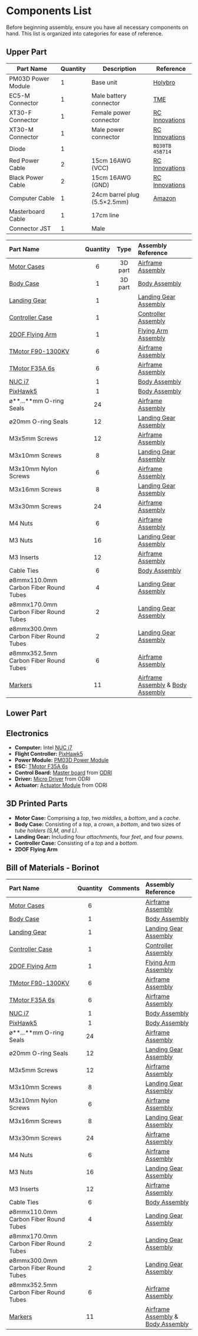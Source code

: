 # Components List

Before beginning assembly, ensure you have all necessary components on hand. This list is organized into categories for ease of reference.

## Upper Part

<!-- Put Picture of all the piece of the upper part -->
<!-- Plus comment of the picture -->

| Part Name             | Quantity | Description                          | Reference                                                                                   |
|-----------------------|----------|--------------------------------------|---------------------------------------------------------------------------------------------|
| PM03D Power Module    | 1        | Base unit                            | [Holybro](https://holybro.com/products/pm03d-power-module)                                  |
| EC5-M Connector       | 1        | Male battery connector               | [TME](https://www.tme.eu/es/en/details/ec5-m/dc-power-connectors/amass/)                    |
| XT30-F Connector      | 1        | Female power connector               | [RC Innovations](https://rc-innovations.es/shop/amass-conector-xt30-hembra-xt30u-h)         |
| XT30-M Connector      | 1        | Male power connector                 | [RC Innovations](https://rc-innovations.es/shop/amass-conector-xt30-macho-xt30u-m)          |
| Diode                 | 1        |                                      | `BQ30TB 45B714`                                                                             |
| Red Power Cable       | 2        | 15cm 16AWG (VCC)                     | [RC Innovations](https://rc-innovations.es/shop/Cable-silicona-16AWG-Rojo-1-metro-amass)    |
| Black Power Cable     | 2        | 15cm 16AWG (GND)                     | [RC Innovations](https://rc-innovations.es/shop/cable-de-silicona-26-awg-negro-1-metro)     |
| Computer Cable        | 1        | 24cm barrel plug (5.5×2.5mm)         | [Amazon](https://www.amazon.com/Generic-5-5mm-2-5mm-Right-Pigtail/dp/B07H38LNPD)            |
| Masterboard Cable     | 1        | 17cm line                            |                                                                                             |
| Connector JST         | 1        | Male                                 |                                                                                             |


| Part Name | Quantity | Type | Assembly Reference |
|:-|:-:|:-:|:-|
| [Motor Cases](CAD/motor_case/) | 6 | 3D part | [Airframe Assembly](building_instructions.md#airframe-assembly) |
| [Body Case](CAD/body_case/) | 1 | 3D part | [Body Assembly](building_instructions.md#body-assembly) |
| [Landing Gear](CAD/landing_gear/) | 1 | | [Landing Gear Assembly](building_instructions.md#landing-gear-assembly) |
| [Controller Case](CAD/controller_case/) | 1 | | [Controller Assembly](building_instructions.md#controller-assembly) |
| [2DOF Flying Arm](CAD/flying_arm/) | 1 | | [Flying Arm Assembly](building_instructions.md#flying-arm-assembly) |
| [TMotor F90-1300KV](https://store.tmotor.com/goods.php?id=1064) | 6 | | [Airframe Assembly](building_instructions.md#airframe-assembly) |
| [TMotor F35A 6s](https://store.tmotor.com/goods.php?id=1176) | 6 | | [Airframe Assembly](building_instructions.md#airframe-assembly) |
| [NUC i7](https://ark.intel.com/content/www/us/en/ark/products/series/217835/intel-nuc-kit-with-12th-generation-intel-core-processors.html) | 1 | | [Body Assembly](building_instructions.md#body-assembly) |
| [PixHawk5](https://docs.px4.io/main/en/flight_controller/pixhawk5x.html) | 1 | | [Body Assembly](building_instructions.md#body-assembly) |
| ø**...**mm O-ring Seals | 24 | | [Airframe Assembly](building_instructions.md#airframe-assembly) | <!--Mechanical Components-->
| ø20mm O-ring Seals | 12 | | [Landing Gear Assembly](building_instructions.md#landing-gear-assembly) |
| M3x5mm Screws | 12 | | [Airframe Assembly](building_instructions.md#airframe-assembly) |
| M3x10mm Screws | 8 | | [Landing Gear Assembly](building_instructions.md#landing-gear-assembly) |
| M3x10mm Nylon Screws | 6 | | [Airframe Assembly](building_instructions.md#airframe-assembly) |
| M3x16mm Screws | 8 | | [Landing Gear Assembly](building_instructions.md#landing-gear-assembly) |
| M3x30mm Screws | 24 | | [Airframe Assembly](building_instructions.md#airframe-assembly) |
| M4 Nuts | 6 | | [Airframe Assembly](building_instructions.md#airframe-assembly) |
| M3 Nuts | 16 | | [Landing Gear Assembly](building_instructions.md#landing-gear-assembly) |
| M3 Inserts | 12 | | [Airframe Assembly](building_instructions.md#airframe-assembly) |
| Cable Ties | 6 | | [Body Assembly](building_instructions.md#body-assembly) |
| ø8mmx110.0mm Carbon Fiber Round Tubes | 4 | | [Landing Gear Assembly](building_instructions.md#landing-gear-assembly) |
| ø8mmx170.0mm Carbon Fiber Round Tubes | 2 | | [Landing Gear Assembly](building_instructions.md#landing-gear-assembly) |
| ø8mmx300.0mm Carbon Fiber Round Tubes | 2 | | [Landing Gear Assembly](building_instructions.md#landing-gear-assembly) |
| ø8mmx352.5mm Carbon Fiber Round Tubes | 6 | | [Airframe Assembly](building_instructions.md#airframe-assembly) |
| [Markers](https://optitrack.com/accessories/markers/#mcm-14.0-m4-10) | 11 | | [Airframe Assembly](building_instructions.md#airframe-assembly) & [Body Assembly](building_instructions.md#body-assembly)|


## Lower Part


## Electronics

- **Computer:** Intel [NUC i7](https://ark.intel.com/content/www/us/en/ark/products/series/217835/intel-nuc-kit-with-12th-generation-intel-core-processors.html)
- **Flight Controller:** [PixHawk5](https://docs.px4.io/main/en/flight_controller/pixhawk5x.html)
- **Power Module:** [PM03D Power Module](https://holybro.com/collections/power-modules-pdbs/products/pm03d-power-module)
- **ESC:** [TMotor F35A 6s](https://store.tmotor.com/goods.php?id=1176)
- **Control Board:** [Master board](https://github.com/open-dynamic-robot-initiative/master-board#master-board) from [ODRI](https://github.com/open-dynamic-robot-initiative)
- **Driver:** [Micro Driver](https://github.com/open-dynamic-robot-initiative/open_robot_actuator_hardware/tree/master/electronics/micro_driver_electronics) from ODRI
- **Actuator:** [Actuator Module](https://github.com/open-dynamic-robot-initiative/open_robot_actuator_hardware/blob/master/mechanics/actuator_module_v1/README.md) from ODRI

## 3D Printed Parts

- **Motor Case:** Comprising a *top*, two *middles*, a *bottom*, and a *cache*.
- **Body Case:** Consisting of a *top*, a *crown*, a *bottom*, and two sizes of *tube holders (S,M, and L)*.
- **Landing Gear:** Including four *attachments*, four *feet*, and four *pawns*.
- **Controller Case:** Consisting of a *top* and a *bottom*.
- **2DOF Flying Arm**

## Bill of Materials - Borinot

| Part Name | Quantity | Comments | Assembly Reference |
|:-|:-:|:-:|:-|
| [Motor Cases](CAD/motor_case/) | 6 | | [Airframe Assembly](building_instructions.md#airframe-assembly) |
| [Body Case](CAD/body_case/) | 1 | | [Body Assembly](building_instructions.md#body-assembly) |
| [Landing Gear](CAD/landing_gear/) | 1 | | [Landing Gear Assembly](building_instructions.md#landing-gear-assembly) |
| [Controller Case](CAD/controller_case/) | 1 | | [Controller Assembly](building_instructions.md#controller-assembly) |
| [2DOF Flying Arm](CAD/flying_arm/) | 1 | | [Flying Arm Assembly](building_instructions.md#flying-arm-assembly) |
| [TMotor F90-1300KV](https://store.tmotor.com/goods.php?id=1064) | 6 | | [Airframe Assembly](building_instructions.md#airframe-assembly) |
| [TMotor F35A 6s](https://store.tmotor.com/goods.php?id=1176) | 6 | | [Airframe Assembly](building_instructions.md#airframe-assembly) |
| [NUC i7](https://ark.intel.com/content/www/us/en/ark/products/series/217835/intel-nuc-kit-with-12th-generation-intel-core-processors.html) | 1 | | [Body Assembly](building_instructions.md#body-assembly) |
| [PixHawk5](https://docs.px4.io/main/en/flight_controller/pixhawk5x.html) | 1 | | [Body Assembly](building_instructions.md#body-assembly) |
| ø**...**mm O-ring Seals | 24 | | [Airframe Assembly](building_instructions.md#airframe-assembly) | <!--Mechanical Components-->
| ø20mm O-ring Seals | 12 | | [Landing Gear Assembly](building_instructions.md#landing-gear-assembly) |
| M3x5mm Screws | 12 | | [Airframe Assembly](building_instructions.md#airframe-assembly) |
| M3x10mm Screws | 8 | | [Landing Gear Assembly](building_instructions.md#landing-gear-assembly) |
| M3x10mm Nylon Screws | 6 | | [Airframe Assembly](building_instructions.md#airframe-assembly) |
| M3x16mm Screws | 8 | | [Landing Gear Assembly](building_instructions.md#landing-gear-assembly) |
| M3x30mm Screws | 24 | | [Airframe Assembly](building_instructions.md#airframe-assembly) |
| M4 Nuts | 6 | | [Airframe Assembly](building_instructions.md#airframe-assembly) |
| M3 Nuts | 16 | | [Landing Gear Assembly](building_instructions.md#landing-gear-assembly) |
| M3 Inserts | 12 | | [Airframe Assembly](building_instructions.md#airframe-assembly) |
| Cable Ties | 6 | | [Body Assembly](building_instructions.md#body-assembly) |
| ø8mmx110.0mm Carbon Fiber Round Tubes | 4 | | [Landing Gear Assembly](building_instructions.md#landing-gear-assembly) |
| ø8mmx170.0mm Carbon Fiber Round Tubes | 2 | | [Landing Gear Assembly](building_instructions.md#landing-gear-assembly) |
| ø8mmx300.0mm Carbon Fiber Round Tubes | 2 | | [Landing Gear Assembly](building_instructions.md#landing-gear-assembly) |
| ø8mmx352.5mm Carbon Fiber Round Tubes | 6 | | [Airframe Assembly](building_instructions.md#airframe-assembly) |
| [Markers](https://optitrack.com/accessories/markers/#mcm-14.0-m4-10) | 11 | | [Airframe Assembly](building_instructions.md#airframe-assembly) & [Body Assembly](building_instructions.md#body-assembly)|
